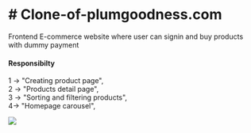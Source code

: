 <h1># Clone-of-plumgoodness.com</h1>
<p>Frontend E-commerce website where user can signin and buy products with dummy payment</p>
<h4>Responsibilty</h4>
<p>1 ->  "Creating product page",
        <br>
       2 ->  "Products detail page",
        <br>
       3 ->  "Sorting and filtering products",
        <br>
      4->  "Homepage carousel",</p>
<div><img src="https://user-images.githubusercontent.com/93373467/153695435-93f695f4-c0e6-492d-95e3-7c8ff044310c.png"></img></div>

